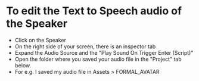 # To edit the Text to Speech audio of the Speaker
- Click on the Speaker
- On the right side of your screen, there is an inspector tab
- Expand the Audio Source and the "Play Sound On Trigger Enter (Script)" 
- Open the folder where you saved your audio file in the "Project" tab below.
- For e.g. I saved my audio file in Assets > FORMAL_AVATAR 